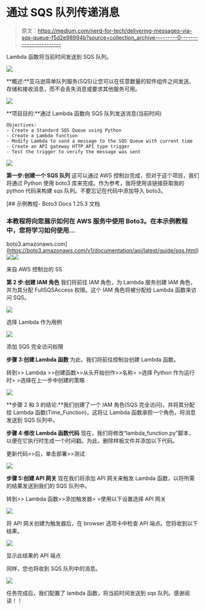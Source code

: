 # 通过 SQS 队列传递消息

> 原文：<https://medium.com/nerd-for-tech/delivering-messages-via-sqs-queue-f5d2e98994b?source=collection_archive---------0----------------------->

Lambda 函数将当前时间发送到 SQS 队列。

![](img/2989534c5b8a89ca194bce737775de6c.png)

**概述:**亚马逊简单队列服务(SQS)让您可以在任意数量的软件组件之间发送、存储和接收消息，而不会丢失消息或要求其他服务可用。

![](img/d9e2a162d68d6031c9dbe007fe7c6b7f.png)

**项目目的:**通过 Lambda 函数向 SQS 队列发送消息(当前时间)

```
Objectives:
- Create a Standard SQS Queue using Python
- Create a Lambda function
- Modify Lambda to send a message to the SQS Queue with current time
- Create an API gateway HTTP API type trigger
- Test the trigger to verify the message was sent
```

![](img/4eb244ed6a5271d53a5b26d3c149b501.png)

**第一步:创建一个 SQS 队列** 这可以通过 AWS 控制台完成，但对于这个项目，我们将通过 Python 使用 boto3 库来完成。作为参考，我将使用该链接获取我的 python 代码来构建 sqs 队列。不要忘记在代码中添加导入 boto3。

 [## 示例教程- Boto3 Docs 1.25.3 文档

### 本教程将向您展示如何在 AWS 服务中使用 Boto3。在本示例教程中，您将学习如何使用…

boto3.amazonaws.com](https://boto3.amazonaws.com/v1/documentation/api/latest/guide/sqs.html) ![](img/bf64f57b9047ff1a5025f697e2814841.png)![](img/3c471917dab3b4eb25089d5e8d3ecc9d.png)

来自 AWS 控制台的 SS

**第 2 步:创建 IAM 角色** 我们将前往 IAM 角色，为 Lambda 服务创建 IAM 角色，并为其分配 FullSQSAccess 权限。这个 IAM 角色将被分配给 Lambda 函数来访问 SQS。

![](img/6eb04c6d947029ee488ea611c169afaf.png)

选择 Lambda 作为用例

![](img/b13fbe0e4e092e282c49683ccf00ab9f.png)

添加 SQS 完全访问权限

**步骤 3:创建 Lambda 函数** 为此，我们将前往控制台创建 Lambda 函数。

转到>> Lambda >>创建函数>>从头开始创作>>名称> >选择 Python 作为运行时> >选择在上一步中创建的策略

![](img/47adcad801ed4856c5d9211ad5b6fb43.png)

**步骤 2 和 3 的结论:**我们创建了一个 IAM 角色(SQS 完全访问)，并将其分配给 Lambda 函数(Time_Function)，这将让 Lambda 函数承担一个角色，将消息发送到 SQS 队列中。

**步骤 4:修改 Lambda 函数代码** 现在，我们将修改“lambda_function.py”脚本，以便在它执行时生成一个时间戳。为此，删除样板文件并添加以下代码。

更新代码>>后，单击部署>>测试

![](img/f09c9ebad97024333a580abf8cae7c13.png)

**步骤 5:创建 API 网关** 现在我们将添加 API 网关来触发 Lambda 函数，以将所需的结果发送到我们的 SQS 队列中。

转到>> Lambda 函数>>添加触发器> >使用以下设置选择 API 网关

![](img/a1acf53fb520b0046d66b143de57ae43.png)

将 API 网关创建为触发器后，在 browser 选项卡中检查 API 端点。您将收到以下结果。

![](img/c7bf80e49f9b174c4c1a47375f779702.png)

显示此结果的 API 端点

同样，您也将收到 SQS 队列中的消息。

![](img/94df2a39bb5016136d94dde3a3d83d33.png)

任务完成后，我们配置了 lambda 函数，将当前时间发送到 sqs 队列。感谢阅读！！